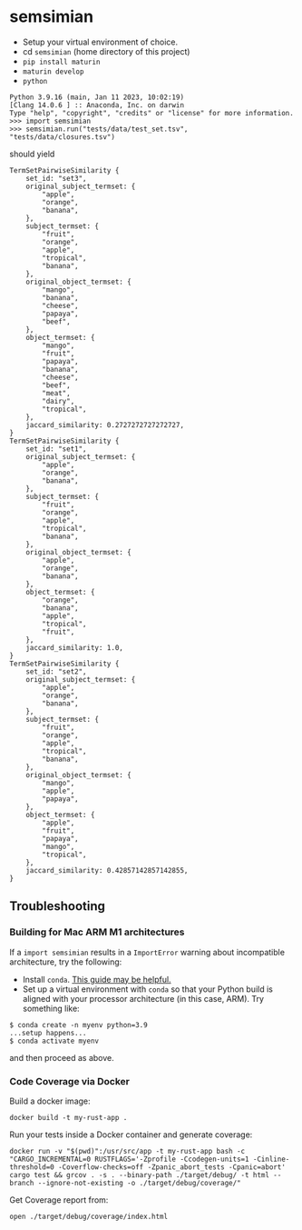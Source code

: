 # semsimian

- Setup your virtual environment of choice.
- cd `semsimian` (home directory of this project)
- `pip install maturin`
- `maturin develop`
- `python`
```
Python 3.9.16 (main, Jan 11 2023, 10:02:19) 
[Clang 14.0.6 ] :: Anaconda, Inc. on darwin
Type "help", "copyright", "credits" or "license" for more information.
>>> import semsimian
>>> semsimian.run("tests/data/test_set.tsv", "tests/data/closures.tsv")
```
should yield
```
TermSetPairwiseSimilarity {
    set_id: "set3",
    original_subject_termset: {
        "apple",
        "orange",
        "banana",
    },
    subject_termset: {
        "fruit",
        "orange",
        "apple",
        "tropical",
        "banana",
    },
    original_object_termset: {
        "mango",
        "banana",
        "cheese",
        "papaya",
        "beef",
    },
    object_termset: {
        "mango",
        "fruit",
        "papaya",
        "banana",
        "cheese",
        "beef",
        "meat",
        "dairy",
        "tropical",
    },
    jaccard_similarity: 0.2727272727272727,
}
TermSetPairwiseSimilarity {
    set_id: "set1",
    original_subject_termset: {
        "apple",
        "orange",
        "banana",
    },
    subject_termset: {
        "fruit",
        "orange",
        "apple",
        "tropical",
        "banana",
    },
    original_object_termset: {
        "apple",
        "orange",
        "banana",
    },
    object_termset: {
        "orange",
        "banana",
        "apple",
        "tropical",
        "fruit",
    },
    jaccard_similarity: 1.0,
}
TermSetPairwiseSimilarity {
    set_id: "set2",
    original_subject_termset: {
        "apple",
        "orange",
        "banana",
    },
    subject_termset: {
        "fruit",
        "orange",
        "apple",
        "tropical",
        "banana",
    },
    original_object_termset: {
        "mango",
        "apple",
        "papaya",
    },
    object_termset: {
        "apple",
        "fruit",
        "papaya",
        "mango",
        "tropical",
    },
    jaccard_similarity: 0.42857142857142855,
}
```

## Troubleshooting

### Building for Mac ARM M1 architectures

If a `import semsimian` results in a `ImportError` warning about incompatible architecture, try the following:
- Install `conda`. [This guide may be helpful.](https://towardsdatascience.com/how-to-manage-conda-environments-on-an-apple-silicon-m1-mac-1e29cb3bad12)
- Set up a virtual environment with `conda` so that your Python build is aligned with your processor architecture (in this case, ARM).
Try something like:
```
$ conda create -n myenv python=3.9
...setup happens...
$ conda activate myenv
```
and then proceed as above.


### Code Coverage via Docker

Build a docker image:

```
docker build -t my-rust-app .
```

Run your tests inside a Docker container and generate coverage:
```
docker run -v "$(pwd)":/usr/src/app -t my-rust-app bash -c "CARGO_INCREMENTAL=0 RUSTFLAGS='-Zprofile -Ccodegen-units=1 -Cinline-threshold=0 -Coverflow-checks=off -Zpanic_abort_tests -Cpanic=abort' cargo test && grcov . -s . --binary-path ./target/debug/ -t html --branch --ignore-not-existing -o ./target/debug/coverage/"
```

Get Coverage report from:
```
open ./target/debug/coverage/index.html

```

